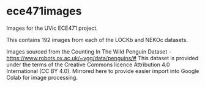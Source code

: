 # ece471images
Images for the UVic ECE471 project.

This contains 192 images from each of the LOCKb and NEKOc datasets.

Images sourced from the Counting In The Wild Penguin Dataset - https://www.robots.ox.ac.uk/~vgg/data/penguins/#
This dataset is provided under the terms of the Creative Commons licence Attribution 4.0 International (CC BY 4.0).
Mirrored here to provide easier import into Google Colab for image processing.
